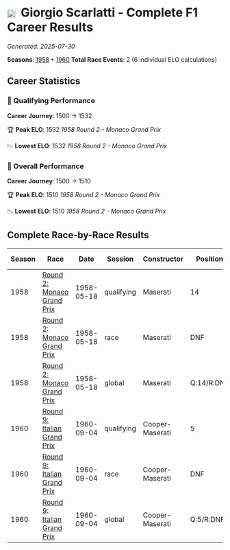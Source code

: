 # <img src="https://upload.wikimedia.org/wikipedia/commons/0/03/Flag_of_Italy.svg" alt="Italy" width="20" height="auto" style="vertical-align: middle; margin-right: 5px;" onerror="this.outerHTML='🇮🇹'; this.style.marginRight='5px';"/> Giorgio Scarlatti - Complete F1 Career Results

*Generated: 2025-07-30*

**Seasons**: [1958](../results/1958-season-report.md) • [1960](../results/1960-season-report.md)
**Total Race Events**: 2 (6 individual ELO calculations)

## Career Statistics

### 🏁 Qualifying Performance
**Career Journey**: 1500 → 1532

🏆 **Peak ELO**: 1532
   *1958 Round 2 - Monaco Grand Prix*

📉 **Lowest ELO**: 1532
   *1958 Round 2 - Monaco Grand Prix*

### 🌟 Overall Performance
**Career Journey**: 1500 → 1510

🏆 **Peak ELO**: 1510
   *1958 Round 2 - Monaco Grand Prix*

📉 **Lowest ELO**: 1510
   *1958 Round 2 - Monaco Grand Prix*


## Complete Race-by-Race Results

| Season | Race | Date | Session | Constructor | Position | Starting ELO | ELO Change | Final ELO | Teammate |
|--------|------|------|---------|-------------|----------|--------------|------------|-----------|----------|
| 1958 | [Round 2: Monaco Grand Prix](../results/1958-season-report.md#round-2-monaco-grand-prix) | 1958-05-18 | qualifying | Maserati | 14 | 1500 | +32 | 1532 | Jo Bonnier |
| 1958 | [Round 2: Monaco Grand Prix](../results/1958-season-report.md#round-2-monaco-grand-prix) | 1958-05-18 | race | Maserati | DNF | 1500 | N/A | 1500 | Jo Bonnier |
| 1958 | [Round 2: Monaco Grand Prix](../results/1958-season-report.md#round-2-monaco-grand-prix) | 1958-05-18 | global | Maserati | Q:14/R:DNF | 1500 | +10 | 1510 | Jo Bonnier |
| 1960 | [Round 9: Italian Grand Prix](../results/1960-season-report.md#round-9-italian-grand-prix) | 1960-09-04 | qualifying | Cooper-Maserati | 5 | 1500 | +32 | 1532 | <img src="https://upload.wikimedia.org/wikipedia/commons/0/03/Flag_of_Italy.svg" alt="Italy" width="20" height="auto" style="vertical-align: middle; margin-right: 5px;" onerror="this.outerHTML='🇮🇹'; this.style.marginRight='5px';"/> Alfonso Thiele |
| 1960 | [Round 9: Italian Grand Prix](../results/1960-season-report.md#round-9-italian-grand-prix) | 1960-09-04 | race | Cooper-Maserati | DNF | 1500 | N/A | 1500 | <img src="https://upload.wikimedia.org/wikipedia/commons/0/03/Flag_of_Italy.svg" alt="Italy" width="20" height="auto" style="vertical-align: middle; margin-right: 5px;" onerror="this.outerHTML='🇮🇹'; this.style.marginRight='5px';"/> Alfonso Thiele |
| 1960 | [Round 9: Italian Grand Prix](../results/1960-season-report.md#round-9-italian-grand-prix) | 1960-09-04 | global | Cooper-Maserati | Q:5/R:DNF | 1500 | +10 | 1510 | <img src="https://upload.wikimedia.org/wikipedia/commons/0/03/Flag_of_Italy.svg" alt="Italy" width="20" height="auto" style="vertical-align: middle; margin-right: 5px;" onerror="this.outerHTML='🇮🇹'; this.style.marginRight='5px';"/> Alfonso Thiele |
